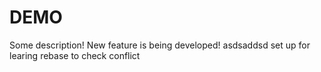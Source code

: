 # DEMO

Some description!
New feature is being developed!
asdsaddsd
set up for learing rebase
to check conflict